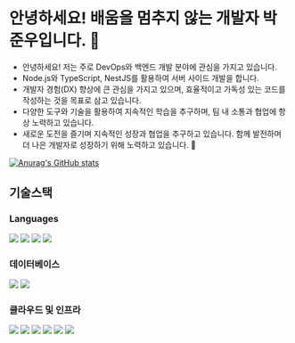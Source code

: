 # 안녕하세요! 배움을 멈추지 않는 개발자 박준우입니다.  👋

- 안녕하세요! 저는 주로 DevOps와 백엔드 개발 분야에 관심을 가지고 있습니다.
- Node.js와 TypeScript, NestJS를 활용하여 서버 사이드 개발을 합니다.
- 개발자 경험(DX) 향상에 큰 관심을 가지고 있으며, 효율적이고 가독성 있는 코드를 작성하는 것을 목표로 삼고 있습니다.
- 다양한 도구와 기술을 활용하여 지속적인 학습을 추구하며, 팀 내 소통과 협업에 항상 노력하고 있습니다.
- 새로운 도전을 즐기며 지속적인 성장과 협업을 추구하고 있습니다. 함께 발전하며 더 나은 개발자로 성장하기 위해 노력하고 있습니다. 🚀


[![Anurag's GitHub stats](https://github-readme-stats.vercel.app/api?username=Wanderer94&theme=tokyonight)](https://github.com/anuraghazra/github-readme-stats)

## 기술스택
### Languages
<p>
  <img src="https://img.shields.io/badge/javascript-F7DF1E?style=flat-square&logo=javascript&logoColor=white"/>
  <img src="https://img.shields.io/badge/nodedotjs-339933?style=flat-square&logo=nodedotjs&logoColor=white"/>
  <img src="https://img.shields.io/badge/typescript-3178C6?style=flat-square&logo=typescript&logoColor=white"/>
  <img src="https://img.shields.io/badge/nestjs-E0234E?style=flat-square&logo=nestjs&logoColor=white"/>
</p>

### 데이터베이스
<p>
  <img src="https://img.shields.io/badge/mysql-4479A1?style=flat-square&logo=mysql&logoColor=white"/>
  <img src="https://img.shields.io/badge/postgresql-4169E1?style=flat-square&logo=postgresql&logoColor=white"/>
</p>

### 클라우드 및 인프라
<p>
  <img src="https://img.shields.io/badge/amazonaws-232F3E?style=flat-square&logo=amazonaws&logoColor=white"/>
  <img src="https://img.shields.io/badge/amazonrds-527FFF?style=flat-square&logo=amazonrds&logoColor=white"/>
  <img src="https://img.shields.io/badge/amazonecs-FF9900?style=flat-square&logo=amazonecs&logoColor=white"/>
  <img src="https://img.shields.io/badge/docker-2496ED?style=flat-square&logo=docker&logoColor=white"/>
  <img src="https://img.shields.io/badge/kubernetes-326CE5?style=flat-square&logo=kubernetes&logoColor=white"/>
  <img src="https://img.shields.io/badge/githubactions-2088FF?style=flat-square&logo=githubactions&logoColor=white"/>
</p>




